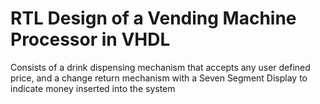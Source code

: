# RTL Design of a Vending Machine Processor in VHDL

Consists of a drink dispensing mechanism that accepts any user defined price, and a change return mechanism
with a Seven Segment Display to indicate money inserted into the system

